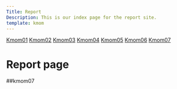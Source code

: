 ```yaml
---
Title: Report
Description: This is our index page for the report site.
template: kmom
---
```


<nav class="sidebarflex">
    <a href="kmom01" class="sidebar-list">Kmom01</a>
    <a href="kmom02" class="sidebar-list">Kmom02</a>
    <a href="kmom03" class="sidebar-list">Kmom03</a>
    <a href="kmom04" class="sidebar-list">Kmom04</a>
    <a href="kmom05" class="sidebar-list">Kmom05</a>
    <a href="kmom06" class="sidebar-list">Kmom06</a>
    <a href="kmom07" class="sidebar-list">Kmom07</a>
</nav>


Report page
==========================

##kmom07
